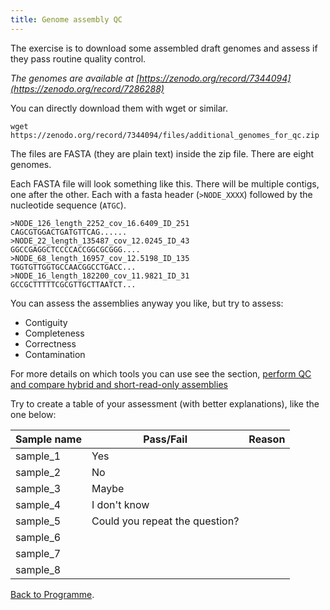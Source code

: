 ```yaml
---
title: Genome assembly QC
---
```


The exercise is to download some assembled draft genomes and assess if they pass routine quality control. 

*The genomes are available at [https://zenodo.org/record/7344094](https://zenodo.org/record/7286288)*

You can directly download them with wget or similar. 

```
wget https://zenodo.org/record/7344094/files/additional_genomes_for_qc.zip
```

The files are FASTA (they are plain text) inside the zip file. There are eight genomes.

Each FASTA file will look something like this. There will be multiple contigs, one after the other. Each with a fasta header (`>NODE_XXXX`) followed by the nucleotide sequence (`ATGC`).

```
>NODE_126_length_2252_cov_16.6409_ID_251
CAGCGTGGACTGATGTTCAG......
>NODE_22_length_135487_cov_12.0245_ID_43
GGCCGAGGCTCCCCACCGGCGCGGG....
>NODE_68_length_16957_cov_12.5198_ID_135
TGGTGTTGGTGCCAACGGCCTGACC...
>NODE_16_length_182200_cov_11.9821_ID_31
GCCGCTTTTTCGCGTTGCTTAATCT...
```

You can assess the assemblies anyway you like, but try to assess:

* Contiguity
* Completeness
* Correctness
* Contamination

For more details on which tools you can use see the section, [perform QC and compare hybrid and short-read-only assemblies](/seq-analysis/assembly_qc)

Try to create a table of your assessment (with better explanations), like the one below:

| Sample name | Pass/Fail | Reason |
|-------------|-----------|--------|
| sample_1    |  Yes  |     |
| sample_2    |  No         |        |
| sample_3    | Maybe          |        |
| sample_4    | I don't know         |        |
| sample_5    | Could you repeat the question?          |        |
| sample_6    |         |        |
| sample_7    |           |        |
| sample_8    |           |        |



[Back to Programme]({{site.baseurl}}/modules/sequence-analysis/programme/).